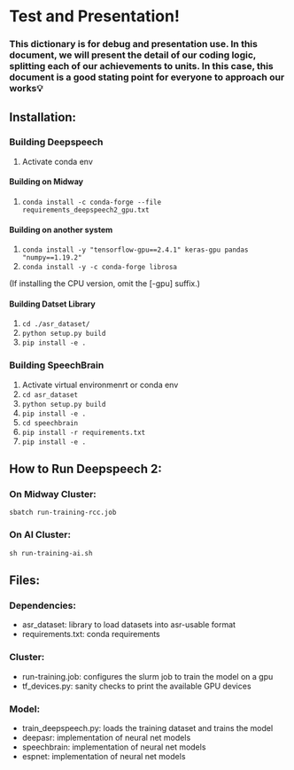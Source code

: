 # Test and Presentation!
### This dictionary is for debug and presentation use. In this document, we will present the detail of our coding logic, splitting each of our achievements to units. In this case, this document is a good stating point for everyone to approach our works💡

## Installation:
### Building Deepspeech
1. Activate conda env

#### Building on Midway
1. `conda install -c conda-forge --file requirements_deepspeech2_gpu.txt`

#### Building on another system
1. `conda install -y "tensorflow-gpu==2.4.1" keras-gpu pandas "numpy==1.19.2"`
2. `conda install -y -c conda-forge librosa`

(If installing the CPU version, omit the [-gpu] suffix.)

#### Building Datset Library
1. `cd ./asr_dataset/`
2. `python setup.py build`
3. `pip install -e .`

### Building SpeechBrain
1. Activate virtual environmenrt or conda env
2. `cd asr_dataset`
3. `python setup.py build`
4. `pip install -e .`
5. `cd speechbrain`
6. `pip install -r requirements.txt`
7. `pip install -e .`

## How to Run Deepspeech 2:
### On Midway Cluster:
`sbatch run-training-rcc.job`
### On AI Cluster:
`sh run-training-ai.sh`

## Files:
### Dependencies:
- asr_dataset: library to load datasets into asr-usable format
- requirements.txt: conda requirements
### Cluster:
- run-training.job: configures the slurm job to train the model on a gpu
- tf_devices.py: sanity checks to print the available GPU devices
### Model:
- train_deepspeech.py: loads the training dataset and trains the model
- deepasr: implementation of neural net models
- speechbrain: implementation of neural net models
- espnet: implementation of neural net models

